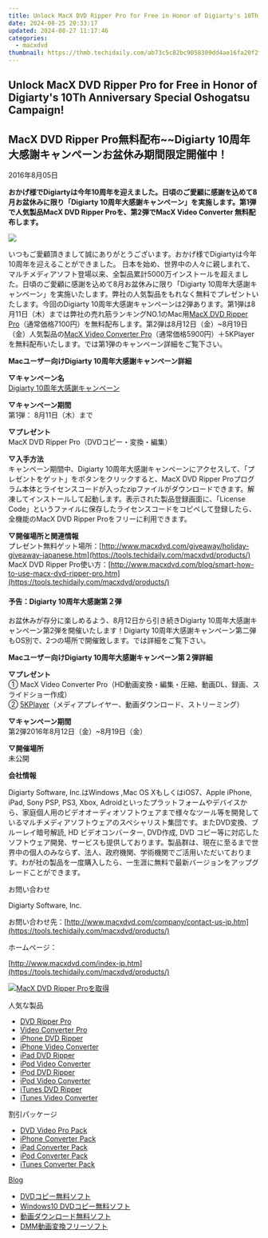 ```yaml
---
title: Unlock MacX DVD Ripper Pro for Free in Honor of Digiarty's 10Th Anniversary Special Oshogatsu Campaign!
date: 2024-08-25 20:33:17
updated: 2024-08-27 11:17:46
categories:
  - macxdvd
thumbnail: https://thmb.techidaily.com/ab73c5c82bc9058309dd4ae16fa20f2ff280634d2fb25aea638fac6debc972e0.jpg
---
```


## Unlock MacX DVD Ripper Pro for Free in Honor of Digiarty's 10Th Anniversary Special Oshogatsu Campaign!

## MacX DVD Ripper Pro無料配布\~\~Digiarty 10周年大感謝キャンペーンお盆休み期間限定開催中！

2016年8月05日

**おかげ様でDigiartyは今年10周年を迎えました。日頃のご愛顧に感謝を込めて8月お盆休みに限り「Digiarty 10周年大感謝キャンペーン」を実施します。第1弾で人気製品MacX DVD Ripper Proを、第2弾でMacX Video Converter 無料配布します。**

![](https://www.macxdvd.com/press-room/image/macxdvd-2016-giveaway-to-celebrate-10th-anniversary-jp.jpg)

いつもご愛顧頂きまして誠にありがとうございます。おかげ様でDigiartyは今年10周年を迎えることができました。 日本を始め、世界中の人々に親しまれて、マルチメディアソフト登場以来、全製品累計5000万インストールを超えました。日頃のご愛顧に感謝を込めて8月お盆休みに限り「Digiarty 10周年大感謝キャンペーン」を実施いたします。弊社の人気製品をもれなく無料でプレゼントいたします。今回のDigiarty 10周年大感謝キャンペーンは2弾あります。第1弾は8月11日（木）までは弊社の売れ筋ランキングNO.1のMac用[MacX DVD Ripper Pro](https://tools.techidaily.com/macxdvd/products/)（通常価格7100円）を無料配布します。第2弾は8月12日（金）\~8月19日（金）人気製品の[MacX Video Converter Pro](https://tools.techidaily.com/macxdvd/products/)（通常価格5900円）＋5KPlayerを無料配布いたします。では第1弾のキャンペーン詳細をご覧下さい。

**Macユーザー向けDigiarty 10周年大感謝キャンペーン詳細**

**▽キャンペーン名**  
[Digiarty 10周年大感謝キャンペーン](https://tools.techidaily.com/macxdvd/products/)

**▽キャンペーン期間**  
 第1弾： 8月11日（木）まで

**▽プレゼント**  
 MacX DVD Ripper Pro（DVDコピー・変換・編集）

**▽入手方法**  
 キャンペーン期間中、Digiarty 10周年大感謝キャンペーンにアクセスして、「プレゼントをゲット」をボタンをクリックすると、MacX DVD Ripper Proプログラム本体とライセンスコードが入ったzipファイルがダウンロードできます。解凍してインストールして起動します。表示された製品登録画面に、「License Code」というファイルに保存したライセンスコードをコピペして登録したら、全機能のMacX DVD Ripper Proをフリーに利用できます。

**▽開催場所と関連情報**  
 プレゼント無料ゲット場所：[http://www.macxdvd.com/giveaway/holiday-giveaway-japanese.htm](https://tools.techidaily.com/macxdvd/products/)   
MacX DVD Ripper Pro使い方：[http://www.macxdvd.com/blog/smart-how-to-use-macx-dvd-ripper-pro.htm](https://tools.techidaily.com/macxdvd/products/) 

  
#### 予告：Digiarty 10周年大感謝第２弾

お盆休みが存分に楽しめるよう、8月12日から引き続きDigiarty 10周年大感謝キャンペーン第2弾を開催いたします！Digiarty 10周年大感謝キャンペーン第二弾もOS別で、2つの場所で開催致します。では詳細をご覧下さい。

**Macユーザー向けDigiarty 10周年大感謝キャンペーン第２弾詳細**

**▽プレゼント**  
 ① MacX Video Converter Pro（HD動画変換・編集・圧縮、動画DL、録画、スライドショー作成）  
② [5KPlayer](https://tools.techidaily.com/5kplayer/products/)（メディアプレイヤー、動画ダウンロード、ストリーミング）

**▽キャンペーン期間**  
 第2弾2016年8月12日（金）\~8月19日（金）

**▽開催場所**  
 未公開

**会社情報**

Digiarty Software, Inc.はWindows ,Mac OS XもしくはiOS7、Apple iPhone, iPad, Sony PSP, PS3, Xbox, Adroidといったプラットフォームやデバイスから、家庭個人用のビデオオーディオソフトウェアまで様々なツール等を開発しているマルチメディアソフトウェアのスペシャリスト集団です。またDVD変換、ブルーレイ暗号解読, HD ビデオコンバーター, DVD作成, DVD コピー等に対応したソフトウェア開発、サービスも提供しております。製品群は、現在に至るまで世界中の個人のみならず、法人、政府機関、学術機関でご活用いただいております。わが社の製品を一度購入したら、一生涯に無料で最新バージョンをアップグレードことができます。

お問い合わせ

Digiarty Software, Inc.

お問い合わせ先：[http://www.macxdvd.com/company/contact-us-jp.htm](https://tools.techidaily.com/macxdvd/products/) 

ホームページ：

[http://www.macxdvd.com/index-jp.htm](https://tools.techidaily.com/macxdvd/products/) 

[![MacX DVD Ripper Proを取得](https://www.macxdvd.com/press-room/../banner/200-jp.png)](https://tools.techidaily.com/macxdvd/products/) 

人気な製品

* [DVD Ripper Pro](https://tools.techidaily.com/macxdvd/products/)
* [Video Converter Pro](https://tools.techidaily.com/macxdvd/products/)
* [iPhone DVD Ripper](https://tools.techidaily.com/macxdvd/products/)
* [iPhone Video Converter](https://tools.techidaily.com/macxdvd/products/)
* [iPad DVD Ripper](https://tools.techidaily.com/macxdvd/products/)
* [iPod Video Converter](https://tools.techidaily.com/macxdvd/products/)
* [iPod DVD Ripper](https://tools.techidaily.com/macxdvd/products/)
* [iPod Video Converter](https://tools.techidaily.com/macxdvd/products/)
* [iTunes DVD Ripper](https://tools.techidaily.com/macxdvd/products/)
* [iTunes Video Converter](https://tools.techidaily.com/macxdvd/products/)

割引パッケージ

* [DVD Video Pro Pack](https://tools.techidaily.com/macxdvd/products/)
* [iPhone Converter Pack](https://tools.techidaily.com/macxdvd/products/)
* [iPad Converter Pack](https://tools.techidaily.com/macxdvd/products/)
* [iPod Converter Pack](https://tools.techidaily.com/macxdvd/products/)
* [iTunes Converter Pack](https://tools.techidaily.com/macxdvd/products/)

[Blog](https://tools.techidaily.com/macxdvd/products/)

* [DVDコピー無料ソフト](https://tools.techidaily.com/macxdvd/products/)
* [Windows10 DVDコピー無料ソフト](https://tools.techidaily.com/macxdvd/products/)
* [動画ダウンロード無料ソフト](https://tools.techidaily.com/macxdvd/products/)
* [DMM動画変換フリーソフト](https://tools.techidaily.com/macxdvd/products/)

<ins class="adsbygoogle"
     style="display:block"
     data-ad-format="autorelaxed"
     data-ad-client="ca-pub-7571918770474297"
     data-ad-slot="1223367746"></ins>



<ins class="adsbygoogle"
     style="display:block"
     data-ad-client="ca-pub-7571918770474297"
     data-ad-slot="8358498916"
     data-ad-format="auto"
     data-full-width-responsive="true"></ins>
